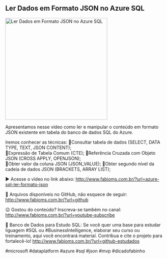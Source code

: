 ## Ler Dados em Formato JSON no Azure SQL

<img src="https://fabioms.com.br//uploads/youtube/nKUuHCLPAPs.png" alt="Ler Dados em Formato JSON no Azure SQL" title="Azure SQL" width="320"/>

Apresentamos nesse vídeo como ler e manipular o conteúdo em formato JSON existente em tabela do banco de dados SQL do Azure.

Iremos conhecer as técnicas:
🔹Consultar tabela de dados (SELECT, DATA TYPE, TEXT, JSON CONTENT);  
🔹Expressão de Tabela Comum (CTE);
🔹Referência Cruzada com Objeto JSON (CROSS APPLY, OPENJSON);  
🔹Obter valor da coluna JSON (JSON_VALUE); 
🔹Obter segundo nível da cadeia de dados JSON (BRACKETS, ARRAY LIST);  

▶️ Acesse o vídeo no link abaixo:
http://www.fabioms.com.br/?url=azure-sql-ler-formato-json

📁 Arquivos disponíveis no GitHub, não esquece de seguir:
http://www.fabioms.com.br/?url=github

😉 Gostou do conteúdo? Inscreva-se também no canal:
http://www.fabioms.com.br/?url=youtube-subscribe

🎁 Banco de Dados para Estudo SQL:
Se você quer uma base para estudar liguagem #SQL ou #BusinessIntelligence, elaborar seu curso ou treinamento, aqui você encontrará material. 
Contribua e cite o projeto para fortalecê-lo!
http://www.fabioms.com.br/?url=github-estudados

#microsoft #dataplatform #azure #sql #json #mvp #dicadofabinho 